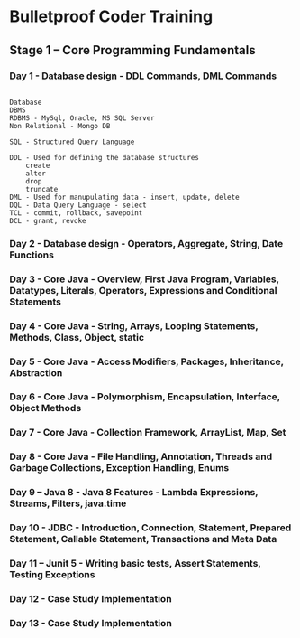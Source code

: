 # Bulletproof Coder Training

## Stage 1 – Core Programming Fundamentals

### Day 1 - Database design - DDL Commands, DML Commands

```text

Database
DBMS
RDBMS - MySql, Oracle, MS SQL Server
Non Relational - Mongo DB

SQL - Structured Query Language

DDL - Used for defining the database structures
	create
	alter
	drop
	truncate
DML - Used for manupulating data - insert, update, delete
DQL - Data Query Language - select 
TCL - commit, rollback, savepoint
DCL - grant, revoke

```

### Day 2 - Database design - Operators, Aggregate, String, Date Functions

### Day 3 - Core Java - Overview, First Java Program, Variables, Datatypes, Literals, Operators, Expressions and Conditional Statements

### Day 4 - Core Java - String, Arrays, Looping Statements, Methods, Class, Object, static

### Day 5 - Core Java - Access Modifiers, Packages, Inheritance, Abstraction

### Day 6 - Core Java - Polymorphism, Encapsulation, Interface, Object Methods

### Day 7 - Core Java - Collection Framework, ArrayList, Map, Set

### Day 8 - Core Java - File Handling, Annotation, Threads and Garbage Collections, Exception Handling, Enums

### Day 9 – Java 8 - Java 8 Features - Lambda Expressions, Streams, Filters, java.time

### Day 10 - JDBC - Introduction, Connection, Statement, Prepared Statement, Callable Statement, Transactions and Meta Data

### Day 11 – Junit 5 - Writing basic tests, Assert Statements, Testing Exceptions

### Day 12 - Case Study Implementation

### Day 13 - Case Study Implementation
